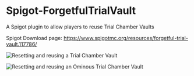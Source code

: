 # Spigot-ForgetfulTrialVault
A Spigot plugin to allow players to reuse Trial Chamber Vaults  


Spigot Download page: https://www.spigotmc.org/resources/forgetful-trial-vault.117786/

![Resetting and reusing a Trial Chamber Vault](https://github.com/DTanJP/Spigot-ForgetfulTrialVault/blob/main/media/Forgetful%20Trial%20Vault.gif?raw=true)

![Resetting and reusing an Ominous Trial Chamber Vault](https://github.com/DTanJP/Spigot-ForgetfulTrialVault/blob/main/media/Forgetful%20Ominous%20Trial%20Vault.gif?raw=true)
